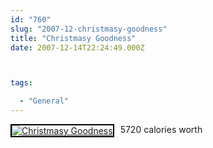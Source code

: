 ```yaml
---
id: "760"
slug: "2007-12-christmasy-goodness"
title: "Christmasy Goodness"
date: 2007-12-14T22:24:49.000Z



tags:

  - "General"
---
```

<div class="sqs-html-content">
  <div style="float: left; margin-right: 10px; margin-bottom: 10px;"> <a href="http://www.flickr.com/photos/mclazarus/2111244637/" title="Christmasy Goodness"><img src="http://farm3.static.flickr.com/2009/2111244637_aa7155b708_m.jpg" alt="Christmasy Goodness" style="border: solid 2px #000000;" /></a>
</div>
<p>5720 calories worth
<br clear="all" /></p>
</div>

